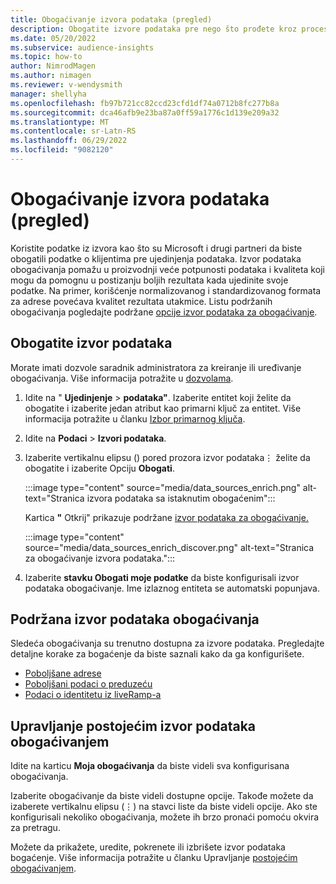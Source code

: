 ```yaml
---
title: Obogaćivanje izvora podataka (pregled)
description: Obogatite izvore podataka pre nego što prođete kroz proces ujedinjenja podataka.
ms.date: 05/20/2022
ms.subservice: audience-insights
ms.topic: how-to
author: NimrodMagen
ms.author: nimagen
ms.reviewer: v-wendysmith
manager: shellyha
ms.openlocfilehash: fb97b721cc82ccd23cfd1df74a0712b8fc277b8a
ms.sourcegitcommit: dca46afb9e23ba87a0ff59a1776c1d139e209a32
ms.translationtype: MT
ms.contentlocale: sr-Latn-RS
ms.lasthandoff: 06/29/2022
ms.locfileid: "9082120"
---
```

# <a name="enrichment-for-data-sources-preview"></a>Obogaćivanje izvora podataka (pregled)

Koristite podatke iz izvora kao što su Microsoft i drugi partneri da biste obogatili podatke o klijentima pre ujedinjenja podataka. Izvor podataka obogaćivanja pomažu u proizvodnji veće potpunosti podataka i kvaliteta koji mogu da pomognu u postizanju boljih rezultata kada ujedinite svoje podatke. Na primer, korišćenje normalizovanog i standardizovanog formata za adrese povećava kvalitet rezultata utakmice. Listu podržanih obogaćivanja pogledajte podržane [opcije izvor podataka za obogaćivanje](#supported-data-source-enrichments).

## <a name="enrich-a-data-source"></a>Obogatite izvor podataka

Morate imati dozvole saradnik administratora za kreiranje ili uređivanje obogaćivanja. Više informacija potražite u [dozvolama](permissions.md).  

1. Idite na " **Ujedinjenje** > **podataka"**. Izaberite entitet koji želite da obogatite i izaberite jedan atribut kao primarni ključ za entitet. Više informacija potražite u članku [Izbor primarnog ključa](map-entities.md#select-primary-key-and-semantic-type-for-attributes).

1. Idite na **Podaci** > **Izvori podataka**.

1. Izaberite vertikalnu elipsu () pored prozora izvor podataka&vellip; želite da obogatite i izaberite Opciju **Obogati**.

   :::image type="content" source="media/data_sources_enrich.png" alt-text="Stranica izvora podataka sa istaknutim obogaćenim":::

   Kartica **"** Otkrij" prikazuje podržane [izvor podataka za obogaćivanje.](#supported-data-source-enrichments)

   :::image type="content" source="media/data_sources_enrich_discover.png" alt-text="Stranica za obogaćivanje izvora podataka.":::

1. Izaberite **stavku Obogati moje podatke** da biste konfigurisali izvor podataka obogaćivanje. Ime izlaznog entiteta se automatski popunjava.

## <a name="supported-data-source-enrichments"></a>Podržana izvor podataka obogaćivanja

Sledeća obogaćivanja su trenutno dostupna za izvore podataka. Pregledajte detaljne korake za bogaćenje da biste saznali kako da ga konfigurišete.

- [Poboljšane adrese](enrichment-enhanced-addresses.md)
- [Poboljšani podaci o preduzeću](enrichment-enhanced-company-data.md)
- [Podaci o identitetu iz liveRamp-a](enrichment-liveramp.md)

## <a name="manage-existing-data-source-enrichments"></a>Upravljanje postojećim izvor podataka obogaćivanjem

Idite na karticu **Moja obogaćivanja** da biste videli sva konfigurisana obogaćivanja.

Izaberite obogaćivanje da biste videli dostupne opcije. Takođe možete da izaberete vertikalnu elipsu (&vellip;) na stavci liste da biste videli opcije. Ako ste konfigurisali nekoliko obogaćivanja, možete ih brzo pronaći pomoću okvira za pretragu.

Možete da prikažete, uredite, pokrenete ili izbrišete izvor podataka bogaćenje. Više informacija potražite u članku Upravljanje [postojećim obogaćivanjem](enrichment-hub.md).
